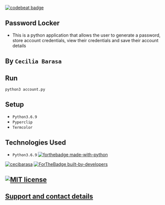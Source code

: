 [![codebeat badge](https://codebeat.co/badges/6a2daa48-ceed-4313-8378-794aa6117643)](https://codebeat.co/projects/github-com-cecibarasa-pass-lock-master)

## Password Locker
* This is a python application that allows the user to generate a password, store account credentials, view their credentials and save their account details

## By `Cecilia Barasa`

## Run 
`python3 account.py`


## Setup
* `Python3.6.9`
* `Pyperclip`
* `Termcolor`

## Technologies Used
* `Python3.6.9`
[![forthebadge made-with-python](http://ForTheBadge.com/images/badges/made-with-python.svg)](https://www.python.org/)

[![cecibarasa](http://ForTheBadge.com/images/badges/built-with-love.svg)](https://GitHub.com/cecibarasa/) [![ForTheBadge built-by-developers](http://ForTheBadge.com/images/badges/built-by-developers.svg)](https://GitHub.com/cecibarasa/)

## [![MIT license](https://img.shields.io/badge/License-MIT-blue.svg)](https://github.com/cecibarasa/Pass-lock/blob/master/license.md)

## [Support and contact details](https://www.linkedin.com/in/cecilia-barasa-4a8311195/)

